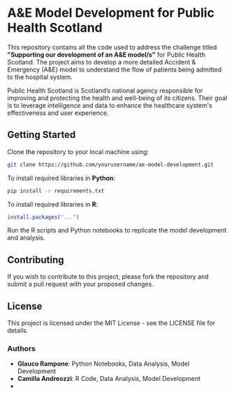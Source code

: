 # A&E Model Development for Public Health Scotland

This repository contains all the code used to address the challenge titled **"Supporting our development of an A&E model/s"** for Public Health Scotland. The project aims to develop a more detailed Accident & Emergency (A&E) model to understand the flow of patients being admitted to the hospital system. 

Public Health Scotland is Scotland’s national agency responsible for improving and protecting the health and well-being of its citizens. Their goal is to leverage intelligence and data to enhance the healthcare system's effectiveness and user experience.

## Getting Started

Clone the repository to your local machine using:
   ```bash
   git clone https://github.com/yourusername/ae-model-development.git
   ```

To install required libraries in **Python**:
   ```bash
   pip install -r requirements.txt
   ```

To install required libraries in **R**:
   ```R
   install.packages("...")
   ```



Run the R scripts and Python notebooks to replicate the model development and analysis.


## Contributing

If you wish to contribute to this project, please fork the repository and submit a pull request with your proposed changes.

## License

This project is licensed under the MIT License - see the LICENSE file for details.

### Authors

* **Glauco Rampone**: Python Notebooks, Data Analysis, Model Development
* **Camilla Andreozzi**: R Code, Data Analysis, Model Development
* 
